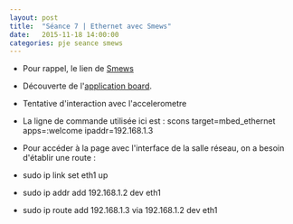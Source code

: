 ```yaml
---
layout: post
title:  "Séance 7 | Ethernet avec Smews"
date:   2015-11-18 14:00:00
categories: pje seance smews 
---
```

* Pour rappel, le lien de [Smews][smews-gh]
* Découverte de l'[application board][board].
* Tentative d'interaction avec l'accelerometre 


* La ligne de commande utilisée ici est : scons target=mbed_ethernet apps=:welcome ipaddr=192.168.1.3
* Pour accéder à la page avec l'interface de la salle réseau, on a besoin d'établir une route :
* sudo ip link set eth1 up
* sudo ip addr add 192.168.1.2 dev eth1
* sudo ip route add 192.168.1.3 via 192.168.1.2 dev eth1

[board]: 	https://developer.mbed.org/cookbook/mbed-application-board
[smews-gh]: 	https://github.com/2xs/smews
